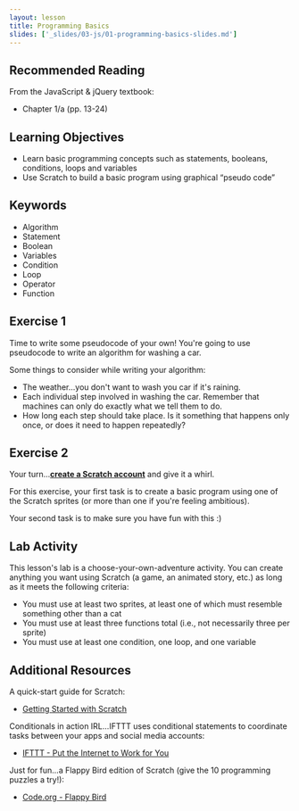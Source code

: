 ```yaml
---
layout: lesson
title: Programming Basics
slides: ['_slides/03-js/01-programming-basics-slides.md']
---
```


## Recommended Reading

From the JavaScript & jQuery textbook:

- Chapter 1/a (pp. 13-24)

## Learning Objectives

- Learn basic programming concepts such as statements, booleans, conditions, loops and variables
- Use Scratch to build a basic program using graphical “pseudo code”

## Keywords

- Algorithm
- Statement
- Boolean
- Variables
- Condition
- Loop
- Operator
- Function

## Exercise 1

Time to write some pseudocode of your own! You're going to use pseudocode to write an algorithm for washing a car.

Some things to consider while writing your algorithm:

- The weather...you don't want to wash you car if it's raining.
- Each individual step involved in washing the car. Remember that machines can only do exactly what we tell them to do.
- How long each step should take place. Is it something that happens only once, or does it need to happen repeatedly?

## Exercise 2

Your turn...**[create a Scratch account](https://scratch.mit.edu/)** and give it a whirl.

For this exercise, your first task is to create a basic program using one of the Scratch sprites (or more than one if you're feeling ambitious).

Your second task is to make sure you have fun with this :)

## Lab Activity

This lesson's lab is a choose-your-own-adventure activity. You can create anything you want using Scratch (a game, an animated story, etc.) as long as it meets the following criteria:

- You must use at least two sprites, at least one of which must resemble something other than a cat
- You must use at least three functions total (i.e., not necessarily three per sprite)
- You must use at least one condition, one loop, and one variable

## Additional Resources

A quick-start guide for Scratch:

- [Getting Started with Scratch](https://cdn.scratch.mit.edu/scratchr2/static/__587558227bfd4f7643eb65ad48850d03__//pdfs/help/Getting-Started-Guide-Scratch2.pdf)

Conditionals in action IRL...IFTTT uses conditional statements to coordinate tasks between your apps and social media accounts:

- [IFTTT - Put the Internet to Work for You](https://ifttt.com/wtf)

Just for fun...a Flappy Bird edition of Scratch (give the 10 programming puzzles a try!):

- [Code.org - Flappy Bird](https://studio.code.org/flappy/1)
